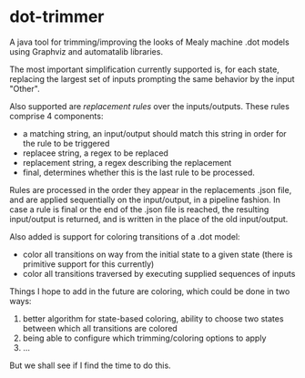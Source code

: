 # dot-trimmer
A java tool for trimming/improving the looks of Mealy machine .dot models using Graphviz and automatalib libraries.

The most important simplification currently supported is, for each state, replacing the largest set of inputs prompting the same behavior by the input "Other". 

Also supported are *replacement rules* over the inputs/outputs. These rules comprise 4 components:
* a matching string, an input/output should match this string in order for the rule to be triggered
* replacee string, a regex to be replaced
* replacement string, a regex describing the replacement
* final, determines whether this is the last rule to be processed.

Rules are processed in the order they appear in the replacements .json file, and are applied sequentially on the input/output, in a pipeline fashion. In case a rule is final or the end of the .json file is reached, the resulting input/output is returned, and is written in the place of the old input/output. 

Also added is support for coloring transitions of a .dot model:
* color all transitions on way from the initial state to a given state (there is primitive support for this currently)
* color all transitions traversed by executing supplied sequences of inputs

Things I hope to add in the future are coloring, which could be done in two ways:
1. better algorithm for state-based coloring, ability to choose two states between which all transitions are colored
2. being able to configure which trimming/coloring options to apply
3. ...

But we shall see if I find the time to do this.

